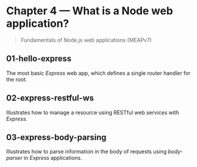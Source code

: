 # Chapter 4 &mdash; What is a Node web application?
>  Fundamentals of Node.js web applications (MEAPv7)

## 01-hello-express
The most basic *Express* web app, which defines a single router handler for the root.

## 02-express-restful-ws
Illustrates how to manage a resource using RESTful web services with *Express*.

## 03-express-body-parsing
Illustrates how to parse information in the body of requests using *body-parser* in *Express* applications.
